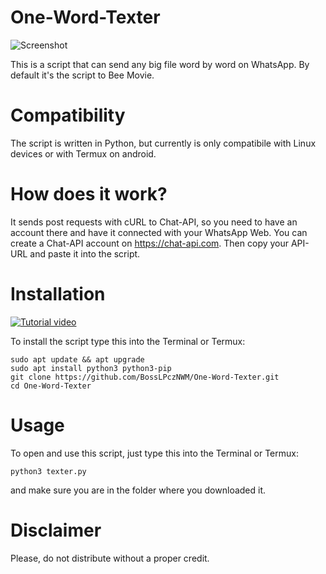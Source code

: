 # One-Word-Texter

![Screenshot](https://raw.githubusercontent.com/JanSvobodaJenik/One-Word-Texter/master/Screenshots/GH.png)

This is a script that can send any big file word by word on WhatsApp. By default it's the script to Bee Movie.

# Compatibility

The script is written in Python, but currently is only compatibile with Linux devices or with Termux on android.

# How does it work?

It sends post requests with cURL to Chat-API, so you need to have an account there and have it connected with your WhatsApp Web.
You can create a Chat-API account on https://chat-api.com. Then copy your API-URL and paste it into the script.

# Installation

[![Tutorial video](https://i9.ytimg.com/vi/NXxOde4YerY/mqdefault.jpg?time=1593809808495&sqp=CKS2_vcF&rs=AOn4CLDolTm2u66KHRfndjiyJLyC6HdN0Q)](https://youtu.be/NXxOde4YerY)

To install the script type this into the Terminal or Termux:

    sudo apt update && apt upgrade
    sudo apt install python3 python3-pip
    git clone https://github.com/BossLPczNWM/One-Word-Texter.git
    cd One-Word-Texter

# Usage

To open and use this script, just type this into the Terminal or Termux:

    python3 texter.py

and make sure you are in the folder where you downloaded it.

# Disclaimer

Please, do not distribute without a proper credit.
